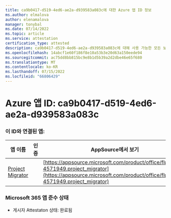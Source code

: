 ```yaml
---
title: ca9b0417-d519-4ed6-ae2a-d939583a083c에 대한 Azure 앱 ID 정보
ms.author: elmalova
author: elenamalova
manager: tonybal
ms.date: 07/14/2022
ms.topic: article
ms.service: attestation
certification_type: attested
description: ca9b0417-d519-4ed6-ae2a-d939583a083c에 대해 사용 가능한 모든 보안 및 규정 준수 정보입니다.
ms.openlocfilehash: 14abcf1e60f186f8e10a53b3e20d63a150eede94
ms.sourcegitcommit: ac75dd8bb815bc9e8b1d5b39a2d2dbe46e65f680
ms.translationtype: MT
ms.contentlocale: ko-KR
ms.lasthandoff: 07/15/2022
ms.locfileid: "66806429"
---
```

# <a name="azure-app-id-ca9b0417-d519-4ed6-ae2a-d939583a083c"></a>Azure 앱 ID: ca9b0417-d519-4ed6-ae2a-d939583a083c


### <a name="apps-associated-with-this-id"></a>이 ID와 연결된 앱:
| **앱 이름** | **인증** | **AppSource에서 보기** |
|--------------|---------------|-----------------------|
| [Project Migrator](../forward/fluentpro-4571949.project_migrator.md) |  | [https://appsource.microsoft.com/product/office/fluentpro-4571949.project_migrator](https://appsource.microsoft.com/product/office/fluentpro-4571949.project_migrator) |

### <a name="microsoft-365-app-compliance-status"></a>Microsoft 365 앱 준수 상태
- 게시자 Attestaton 상태: 완료됨
